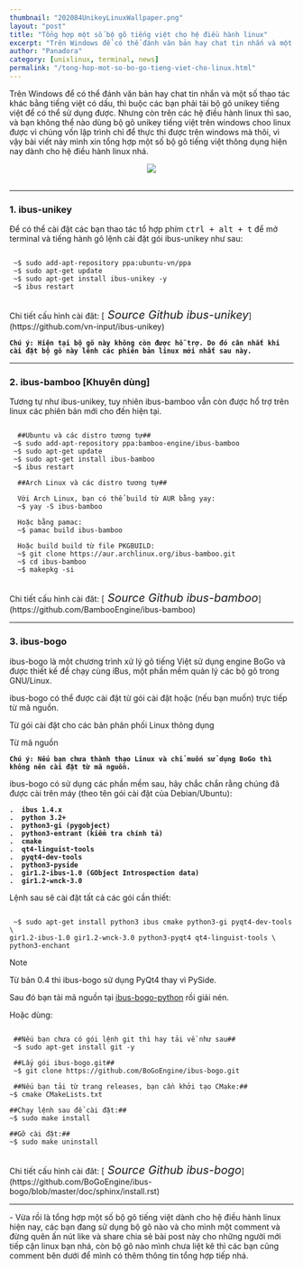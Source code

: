 ```yaml
---
thumbnail: "202084UnikeyLinuxWallpaper.png"
layout: "post"
title: "Tổng hợp một số bộ gõ tiếng việt cho hệ điều hành linux"
excerpt: "Trên Windows để có thể đánh văn bản hay chat tin nhắn và một số thao tác khác bằng tiếng việt có dấu..."
author: "Panadora"
category: [unixlinux, terminal, news]
permalink: "/tong-hop-mot-so-bo-go-tieng-viet-cho-linux.html"
---
```


Trên Windows để có thể đánh văn bản hay chat tin nhắn và một số thao tác khác bằng tiếng việt có dấu, thì buộc các bạn phải tải bộ gõ unikey tiếng việt để có thể sử dụng được. Nhưng còn trên các hệ điều hành linux thì sao, và bạn không thể nào dùng bộ gõ unikey tiếng việt trên windows choo linux được vì chúng vốn lập trình chỉ để thực thi được trên windows mà thôi, vì vậy bài viết này mình xin tổng hợp một số bộ gõ tiếng việt thông dụng hiện nay dành cho hệ điều hành linux nhá.

<center><img class="img-thumbnail" src="{{baseurl}}/image/202084UnikeyLinuxWallpaper.png"></center><br>

<hr>
<h3>1. ibus-unikey</h3>

Để có thể cài đặt các bạn thao tác tổ hợp phím <kbd>ctrl + alt + t</kbd> để mở terminal và tiếng hành gõ lệnh cài đặt gói ibus-unikey như sau:

```terminal

 ~$ sudo add-apt-repository ppa:ubuntu-vn/ppa
 ~$ sudo apt-get update
 ~$ sudo apt-get install ibus-unikey -y
 ~$ ibus restart

```
<br>
Chi tiết cấu hình cài đăt: [<i style="font-size: 20px; font-weigth: bold;" class="fab fa-github"> Source Github ibus-unikey</i>](https://github.com/vn-input/ibus-unikey)

**`Chú ý: Hiện tại bộ gõ này không còn được hỗ trợ. Do đó cân nhắt khi cài đặt bộ gõ này lênh các phiên bản linux mới nhất sau này.`**

<hr>
<h3>2. ibus-bamboo [Khuyên dùng]</h3>

Tương tự như ibus-unikey, tuy nhiên ibus-bamboo vẫn còn được hổ trợ trên linux các phiên bản mới cho đến hiện tại.

```terminal

  ##Ubuntu và các distro tương tự##
 ~$ sudo add-apt-repository ppa:bamboo-engine/ibus-bamboo
 ~$ sudo apt-get update
 ~$ sudo apt-get install ibus-bamboo
 ~$ ibus restart

  ##Arch Linux và các distro tương tự##

  Với Arch Linux, bạn có thể build từ AUR bằng yay:
  ~$ yay -S ibus-bamboo

  Hoặc bằng pamac:
  ~$ pamac build ibus-bamboo
  
  Hoặc build build từ file PKGBUILD:
  ~$ git clone https://aur.archlinux.org/ibus-bamboo.git
  ~$ cd ibus-bamboo
  ~$ makepkg -si

```
<br>
Chi tiết cấu hình cài đăt: [<i style="font-size: 20px; font-weigth: bold;" class="fab fa-github"> Source Github ibus-bamboo</i>](https://github.com/BambooEngine/ibus-bamboo)

<hr>
<h3>3. ibus-bogo</h3>

ibus-bogo là một chương trình xử lý gõ tiếng Việt sử dụng engine BoGo và được thiết kế để chạy cùng iBus, một phần mềm quản lý các bộ gõ trong GNU/Linux.

ibus-bogo có thể được cài đặt từ gói cài đặt hoặc (nếu bạn muốn) trực tiếp từ mã nguồn.

Từ gói cài đặt cho các bản phân phối Linux thông dụng

Từ mã nguồn

**`Chú ý: Nếu bạn chưa thành thạo Linux và chỉ muốn sử dụng BoGo thì không nên cài đặt từ mã nguồn.`**

ibus-bogo có sử dụng các phần mềm sau, hãy chắc chắn rằng chúng đã được cài trên máy (theo tên gói cài đặt của Debian/Ubuntu):


  **`.  ibus 1.4.x`** <br>
  **`.  python 3.2+`** <br>
  **`.  python3-gi (pygobject)`** <br>
  **`.  python3-entrant (kiểm tra chính tả)`** <br>
  **`.  cmake`** <br>
  **`.  qt4-linguist-tools`** <br>
  **`.  pyqt4-dev-tools`** <br>
  **`.  python3-pyside`** <br>
  **`.  gir1.2-ibus-1.0 (GObject Introspection data)`** <br>
  **`.  gir1.2-wnck-3.0`** <br>


Lệnh sau sẽ cài đặt tất cả các gói cần thiết:

```terminal

 ~$ sudo apt-get install python3 ibus cmake python3-gi pyqt4-dev-tools \
gir1.2-ibus-1.0 gir1.2-wnck-3.0 python3-pyqt4 qt4-linguist-tools \
python3-enchant

```

Note

Từ bản 0.4 thì ibus-bogo sử dụng PyQt4 thay vì PySide.

Sau đó bạn tải mã nguồn tại [ibus-bogo-python](https://github.com/BoGoEngine/ibus-bogo-python/releases) rồi giải nén. 

Hoặc dùng:

```terminal
 
 ##Nếu bạn chưa có gói lệnh git thì hay tải về như sau##
 ~$ sudo apt-get install git -y

 ##Lấy gói ibus-bogo.git##
 ~$ git clone https://github.com/BoGoEngine/ibus-bogo.git

 ##Nếu bạn tải từ trang releases, bạn cần khởi tạo CMake:##
~$ cmake CMakeLists.txt

##Chạy lệnh sau để cài đặt:##
~$ sudo make install

##Gỡ cài đặt:##
~$ sudo make uninstall

```
<br>
Chi tiết cấu hình cài đăt: [<i style="font-size: 20px; font-weigth: bold;" class="fab fa-github"> Source Github ibus-bogo</i>](https://github.com/BoGoEngine/ibus-bogo/blob/master/doc/sphinx/install.rst)

<hr>
- Vừa rồi là tổng hợp một số bộ gõ tiếng việt dành cho hệ điều hành linux hiện nay, các bạn đang sử dụng bộ gõ nào và cho mình một comment và đừng quên ấn nút like và share chia sẻ bài post này cho những người mới tiếp cận linux bạn nhá, còn bộ gõ nào mình chưa liệt kê thì các bạn cũng comment bên dưới để mình có thêm thông tin tổng hợp tiếp nhá.